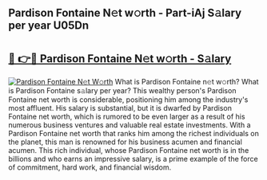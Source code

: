 ## Pardison Fontaine N𝚎t w𝚘rth - Part-iAj S𝚊lary per year U05Dn

# <h2><a href="http://gc01ykr.nevu.top/?p=Pardison+Fontaine">🔗 👉🔴 Pardison Fontaine N𝚎t w𝚘rth - S𝚊lary</a></h2>

[![Pardison Fontaine N𝚎t W𝚘rth](https://i.imgur.com/Oavwk0R.jpeg)](http://gc01ykr.nevu.top/?p=Pardison+Fontaine)
What is Pardison Fontaine n𝚎t w𝚘rth? What is Pardison Fontaine s𝚊lary per year?
This wealthy person's Pardison Fontaine net worth is considerable, positioning him among the industry's most affluent. His salary is substantial, but it is dwarfed by Pardison Fontaine net worth, which is rumored to be even larger as a result of his numerous business ventures and valuable real estate investments. With a Pardison Fontaine net worth that ranks him among the richest individuals on the planet, this man is renowned for his business acumen and financial acumen. This rich individual, whose Pardison Fontaine net worth is in the billions and who earns an impressive salary, is a prime example of the force of commitment, hard work, and financial wisdom.

